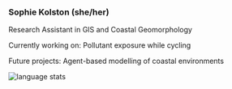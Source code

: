 ### Sophie Kolston (she/her)
Research Assistant in GIS and Coastal Geomorphology

Currently working on: Pollutant exposure while cycling

Future projects: Agent-based modelling of coastal environments

![language stats](https://github-readme-stats.vercel.app/api/top-langs/?username=yozpoz64&hide=html,jupyter%20notebook&layout=compact&count_private=true)
